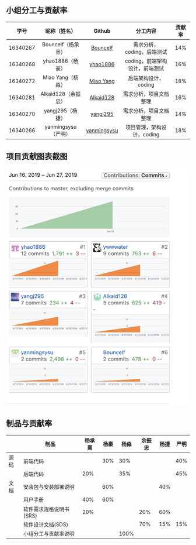 ## 小组分工与贡献率

|学号|昵称（姓名）|Github|分工内容|贡献率|
|:--:|:--:|:--:|:--:|:--:|
|16340267|BounceIf（杨承熹）|[BounceIf](https://github.com/BounceIf)|需求分析，coding，后端测试|14%|
|16340268|yhao1886（杨豪）|[yhao1886](https://github.com/yhao1886)|coding，前端架构设计，前端测试|16%|
|16340272|Miao Yang（杨淼）|[Miao Yang](https://github.com/https://github.com/ywwwater)|后端架构设计，coding|18%|
|16340281|Alkaid128（余振忠）|[Alkaid128](https://github.com/Alkaid128)|需求分析，项目文档整理|16%|
|16340270|yangj295（杨捷）|[yangj295](https://github.com/yangj295)|需求分析，项目文档整理|14%|
|16340266|yanmingsysu（严明）|[yanmingsysu](https://github.com/yanmingsysu)|项目管理，架构设计，coding|18%|



## 项目贡献图表截图
![](https://github.com/yanmingsysu/lite/blob/master/picture/%E8%B4%A1%E7%8C%AE.jpg?raw=true)

## 制品与贡献率
||制品|杨承熹|杨豪|杨淼|余振忠|杨捷|严明
-|-|-|-|-|-|-|-|
|源码|前端代码||30%|30%|||40%
||后端代码|20%||35%|||45%
|文档|安装包与安装部署说明||60%|||40%||
||用户手册|40%|60%|||||||
||软件需求规格说明书(SRS)|20%|||20%|60%|
||软件设计文档(SDS)||||70%|15%|15%|
||小组分工与贡献率说明|||100%||





